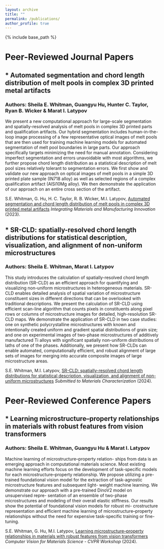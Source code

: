 ```yaml
---
layout: archive
title: ""
permalink: /publications/
author_profile: true
---
```

{% include base_path %}

# Peer-Reviewed Journal Papers

## * Automated segmentation and chord length distribution of melt pools in complex 3D printed metal artifacts
### Authors: Sheila E. Whitman, Guangyu Hu, Hunter C. Taylor, Ryan B. Wicker & Marat I. Latypov
We present a new computational approach for large-scale segmentation and spatially-resolved analysis of melt pools in complex 3D printed parts and qualification artifacts. Our hybrid segmentation includes human-in-the-loop image processing of a few representative optical images of melt pools that are then used for training machine learning models for automated segmentation of melt pool boundaries in large parts. Our approach specifically targets minimizing the need for manual annotation. Considering imperfect segmentation and errors unavoidable with most algorithms, we further propose chord length distribution as a statistical description of melt pool sizes relatively tolerant to segmentation errors. We first show and validate our new approach on optical images of melt pools in a simple 3D printed plate sample (IN718 alloy) as well as selected regions of a complex qualification artifact (AlSi10Mg alloy). We then demonstrate the application of our approach on an entire cross section of the artifact.
 
S.E. Whitman, G. Hu, H. C. Taylor, R. B. Wicker, M.I. Latypov, [Automated segmentation and chord length distribution of melt pools in complex 3D printed metal artifacts](https://link.springer.com/article/10.1007/s40192-023-00329-z) *Integrating Materials and Manufacturing Innovation* (2023).


## * SR-CLD: spatially-resolved chord length distributions for statistical description, visualization, and alignment of non-uniform microstructures
### Authors: Sheila E. Whitman, Marat I. Latypov
This study introduces the calculation of spatially-resolved chord length distribution (SR-CLD) as an efficient approach for quantifying and visualizing non-uniform microstructures in heterogeneous materials. SR-CLD enables detailed analysis of spatial variation of microstructure constituent sizes in different directions that can be overlooked with traditional descriptions. We present the calculation of SR-CLD using efficient scan-line algorithm that counts pixels in constituents along pixel rows or columns of microstructure images for detailed, high-resolution SR-CLD maps. We demonstrate the application of SR-CLD in two case studies: one on synthetic polycrystalline microstructures with known and intentionally created uniform and gradient spatial distributions of grain size; and one on experimental images of two-phase microstructures of additively manufactured Ti alloys with significant spatially non-uniform distributions of laths of one of the phases. Additionally, we present how SR-CLDs can enable automated, computationally efficient, and robust alignment of large sets of images for merging into accurate composite images of large microstructure areas.

S.E. Whitman, M.I. Latypov, [SR-CLD: spatially-resolved chord length distributions for statistical description, visualization, and alignment of non-uniform microstructures](https://arxiv.org/abs/2409.03729) *Submitted to Materials Characterization* (2024).

# Peer-Reviewed Conference Papers

## * Learning microstructure–property relationships in materials with robust features from vision transformers
### Authors: Sheila E. Whitman, Guangyu Hu & Marat I. Latypov
Machine learning of microstructure–property relation- ships from data is an emerging approach in computational materials science. Most existing machine learning efforts focus on the development of task-specific models for each microstructure–property relationship. We propose utilizing a pre-trained foundational vision model for the extraction of task-agnostic microstructure features and subsequent light- weight machine learning. We demonstrate our approach with a pre-trained DinoV2 model on unsupervised repre- sentation of an ensemble of two-phase microstructures and modeling of their overall elastic stiffness. Our results show the potential of foundational vision models for robust mi- crostructure representation and efficient machine learning of microstructure–property relationships without the need for expensive task-specific training or fine-tuning.

S.E. Whitman, G. Hu, M.I. Latypov, [Learning microstructure–property relationships in materials with robust features from vision transformers](https://openaccess.thecvf.com/content/CVPR2024W/CV4MS/papers/Whitman_Learning_Microstructure--Property_Relationships_in_Materials_with_Robust_Features_from_Vision_CVPRW_2024_paper.pdf) *Computer Vision for Materials Science - CVPR Workshop* (2024).














